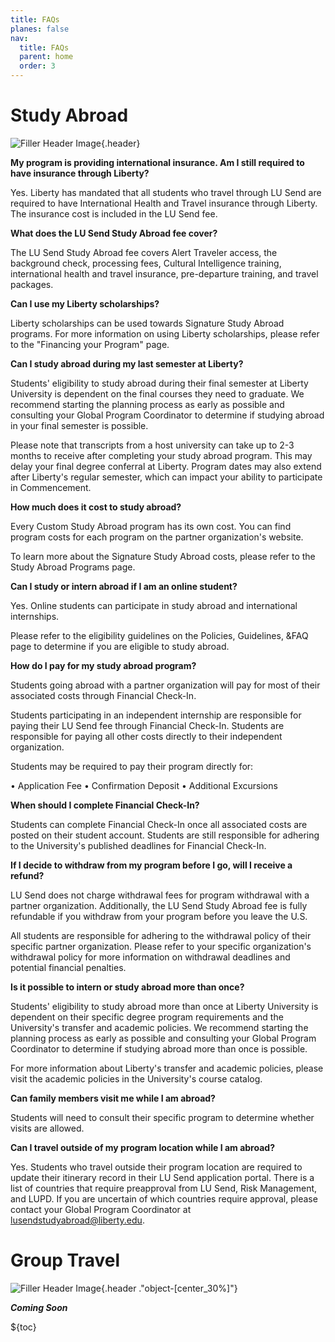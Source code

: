 ```yaml
---
title: FAQs
planes: false
nav:
  title: FAQs
  parent: home
  order: 3
---
```



# Study Abroad

![Filler Header Image](https://liberty-sa.terradotta.com/_customtags/ct_Image.cfm?Image_ID=35534){.header}

**My program is providing international insurance. Am I still required to have insurance through Liberty?**

Yes. Liberty has mandated that all students who travel through LU Send are required to have International Health and Travel insurance through Liberty. The insurance cost is included in the LU Send fee. 

**What does the LU Send Study Abroad fee cover?**

The LU Send Study Abroad fee covers Alert Traveler access, the background check, processing fees, Cultural Intelligence training, international health and travel insurance, pre-departure training, and travel packages.

**Can I use my Liberty scholarships?**

Liberty scholarships can be used towards Signature Study Abroad programs. For more information on using Liberty scholarships, please refer to the "Financing your Program" page.

**Can I study abroad during my last semester at Liberty?**

Students' eligibility to study abroad during their final semester at Liberty University is dependent on the final courses they need to graduate. We recommend starting the planning process as early as possible and consulting your Global Program Coordinator to determine if studying abroad in your final semester is possible.

Please note that transcripts from a host university can take up to 2-3 months to receive after completing your study abroad program. This may delay your final degree conferral at Liberty. Program dates may also extend after Liberty's regular semester, which can impact your ability to participate in Commencement.

**How much does it cost to study abroad?**

Every Custom Study Abroad program has its own cost. You can find program costs for each program on the partner organization's website. 

To learn more about the Signature Study Abroad costs, please refer to the Study Abroad Programs page. 
 
**Can I study or intern abroad if I am an online student?**

Yes. Online students can participate in study abroad and international internships.

Please refer to the eligibility guidelines on the Policies, Guidelines, &FAQ page to determine if you are eligible to study abroad. 

**How do I pay for my study abroad program?**

Students going abroad with a partner organization will pay for most of their associated costs through Financial Check-In.

Students participating in an independent internship are responsible for paying their LU Send fee through Financial Check-In. Students are responsible for paying all other costs directly to their independent organization. 

Students may be required to pay their program directly for: 

•	Application Fee
•	Confirmation Deposit
•	Additional Excursions

**When should I complete Financial Check-In?**

Students can complete Financial Check-In once all associated costs are posted on their student account. Students are still responsible for adhering to the University's published deadlines for Financial Check-In.


**If I decide to withdraw from my program before I go, will I receive a refund?**

LU Send does not charge withdrawal fees for program withdrawal with a partner organization. Additionally, the LU Send Study Abroad fee is fully refundable if you withdraw from your program before you leave the U.S. 

All students are responsible for adhering to the withdrawal policy of their specific partner organization. Please refer to your specific organization's withdrawal policy for more information on withdrawal deadlines and potential financial penalties. 


**Is it possible to intern or study abroad more than once?**

Students' eligibility to study abroad more than once at Liberty University is dependent on their specific degree program requirements and the University's transfer and academic policies. We recommend starting the planning process as early as possible and consulting your Global Program Coordinator to determine if studying abroad more than once is possible.

For more information about Liberty's transfer and academic policies, please visit the academic policies in the University's course catalog. 

**Can family members visit me while I am abroad?**

Students will need to consult their specific program to determine whether visits are allowed.

**Can I travel outside of my program location while I am abroad?**

Yes. Students who travel outside their program location are required to update their itinerary record in their LU Send application portal. There is a list of countries that require preapproval from LU Send, Risk Management, and LUPD. If you are uncertain of which countries require approval, please contact your Global Program Coordinator at lusendstudyabroad@liberty.edu.


# Group Travel

![Filler Header Image](https://liberty-sa.terradotta.com/_customtags/ct_Image.cfm?Image_ID=35657){.header ."object-[center_30%]"}

**_Coming Soon_**

${toc}
